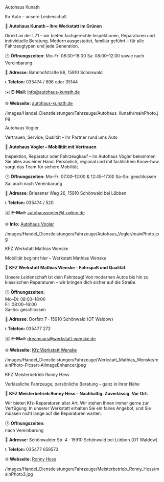 

<!-- KFZ_SUBCATEGORY_START -->

<!-- AUTOHAUSKUNATH_NAME_START -->
Autohaus Kunath
<!-- AUTOHAUSKUNATH_NAME_END -->
<!-- AUTOHAUSKUNATH_SLOGAN_START -->
Ihr Auto – unsere Leidenschaft
<!-- AUTOHAUSKUNATH_SLOGAN_END -->
<!-- AUTOHAUSKUNATH_TEXT_START -->
🚗 **Autohaus Kunath – Ihre Werkstatt im Grünen**

Direkt an der L71 – wir bieten fachgerechte Inspektionen, Reparaturen und individuelle Beratung. Modern ausgestattet, familiär geführt – für alle Fahrzeugtypen und jede Generation.

🕒 **Öffnungszeiten:**
Mo–Fr: 08:00–18:00 
Sa: 08:00–12:00 sowie nach Vereinbarung

📌 **Adresse:** Bahnhofstraße 89, 15910 Schönwald

📞 **Telefon:** 035474 / 696 oder 35144

✉️ **E-Mail:** info@autohaus-kunath.de

🌐 **Webseite:** [autohaus-kunath.de](https://autohaus-kunath.de/)
<!-- AUTOHAUSKUNATH_TEXT_END -->
<!-- AUTOHAUSKUNATH_PHOTO_START -->
/images/Handel_Dienstleistungen/Fahrzeuge/Autohaus_Kunath/mainPhoto.jpg
<!-- AUTOHAUSKUNATH_PHOTO_END -->

<!-- AUTOHAUSVOGLER_NAME_START -->
Autohaus Vogler
<!-- AUTOHAUSVOGLER_NAME_END -->
<!-- AUTOHAUSVOGLER_SLOGAN_START -->
Vertrauen, Service, Qualität – Ihr Partner rund ums Auto
<!-- AUTOHAUSVOGLER_SLOGAN_END -->
<!-- AUTOHAUSVOGLER_TEXT_START -->
🚗 **Autohaus Vogler – Mobilität mit Vertrauen**

Inspektion, Reparatur oder Fahrzeugkauf – im Autohaus Vögler bekommen Sie alles aus einer Hand. Persönlich, regional und mit fachlichem Know-how sorgt das Team für sichere Mobilität.

🕒 **Öffnungszeiten:**
Mo–Fr: 07:00–12:00 & 12:45–17:00 
Sa–So: geschlossen
Sa: auch nach Vereinbarung

📌 **Adresse:** Briesener Weg 26, 15910 Schönwald bei Lübben

📞 **Telefon:** 035474 / 520

✉️ **E-Mail:** autohausvogler@t-online.de

🌐 **Info:** [Autohaus Vogler](https://www.dasoertliche.de/Themen/Autohaus-Vogler-Service-aller-Fahrzeugtypen-Sch%C3%B6nwald-Sch%C3%B6nwalde-Briesener-Weg#)
<!-- AUTOHAUSVOGLER_TEXT_END -->
<!-- AUTOHAUSVOGLER_PHOTO_START -->
/images/Handel_Dienstleistungen/Fahrzeuge/Autohaus_Vogler/mainPhoto.jpg
<!-- AUTOHAUSVOGLER_PHOTO_END -->


<!-- KFZWERKSTATTMATHIASWENSKE_NAME_START -->
KFZ Werkstatt Mathias Wenske
<!-- KFZWERKSTATTMATHIASWENSKE_NAME_END -->
<!-- KFZWERKSTATTMATHIASWENSKE_SLOGAN_START -->
Mobilität beginnt hier – Werkstatt Mathias Wenske
<!-- KFZWERKSTATTMATHIASWENSKE_SLOGAN_END -->
<!-- KFZWERKSTATTMATHIASWENSKE_TEXT_START -->
🚗 **KFZ Werkstatt Mathias Wenske – Fahrspaß und Qualität**  

Unsere Leidenschaft ist dein Fahrzeug! Von modernen Autos bis hin zu klassischen Reparaturen – wir bringen dich sicher auf die Straße.  

🕒 **Öffnungszeiten:**  
Mo–Di: 08:00–18:00   
Fr: 08:00–16:00   
Sa–So: geschlossen  

📌 **Adresse:** Dorfstr 7 · 15910 Schönwald (OT Waldow)

📞 **Telefon:** 035477 272

✉️ **E-Mail:** dreamcars@werkstatt-wenske.de

🌐 **Webseite:** [Kfz Werkstatt Wenske](http://www.werkstatt-wenske.de/ueber-uns/)
<!-- KFZWERKSTATTMATHIASWENSKE_TEXT_END -->
<!-- KFZWERKSTATTMATHIASWENSKE_PHOTO_START -->
/images/Handel_Dienstleistungen/Fahrzeuge/Werkstatt_Mathias_Wenske/mainPhoto-Picsart-AiImageEnhancer.jpeg
<!-- KFZWERKSTATTMATHIASWENSKE_PHOTO_END -->


<!-- MEISTERBETRIEBRONNYHESS_NAME_START -->
KFZ Meisterbetrieb Ronny Hess
<!-- MEISTERBETRIEBRONNYHESS_NAME_END -->
<!-- MEISTERBETRIEBRONNYHESS_SLOGAN_START -->
Verlässliche Fahrzeuge, persönliche Beratung – ganz in Ihrer Nähe
<!-- MEISTERBETRIEBRONNYHESS_SLOGAN_END -->
<!-- MEISTERBETRIEBRONNYHESS_TEXT_START -->
🚗 **KFZ Meisterbetrieb Ronny Hess – Nachhaltig. Zuverlässig. Vor Ort.**  

Wir bieten Kfz-Reparaturen aller Art. Wir stehen Ihnen immer gerne zur Verfügung. In unserer Werkstatt erhalten Sie ein faires Angebot, und Sie müssen nicht lange auf die Reparaturen warten.  

🕒 **Öffnungszeiten:**  
nach Vereinbarung

📌 **Adresse:** Schönwalder Str. 4 · 15910 Schönwald bei Lübben (OT Waldow)

📞 **Telefon:** 035477 659573

🌐 **Webseite:** [Ronny Hess](http://www.ronny-hess.de/)
<!-- MEISTERBETRIEBRONNYHESS_TEXT_END -->
<!-- MEISTERBETRIEBRONNYHESS_PHOTO_START -->
/images/Handel_Dienstleistungen/Fahrzeuge/Meisterbetrieb_Ronny_Hess/mainPhoto3.jpg
<!-- MEISTERBETRIEBRONNYHESS_PHOTO_END -->

<!-- KFZ_SUBCATEGORY_END -->
